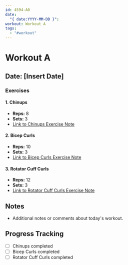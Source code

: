 ```yaml
---
id: 4594-A0
date:
  "{ date:YYYY-MM-DD }": 
workout: Workout A
tags:
  - "#workout"
---
```


# Workout A

## Date: [Insert Date]

### Exercises

#### 1. Chinups
- **Reps:** 8
- **Sets:** 3
- [Link to Chinups Exercise Note](Exercises/Chinups.md)

#### 2. Bicep Curls
- **Reps:** 10
- **Sets:** 3
- [Link to Bicep Curls Exercise Note](Exercises/BicepCurls.md)

#### 3. Rotator Cuff Curls
- **Reps:** 12
- **Sets:** 3
- [Link to Rotator Cuff Curls Exercise Note](Exercises/RotatorCuffCurls.md)

## Notes
- Additional notes or comments about today's workout.

## Progress Tracking
- [ ] Chinups completed
- [ ] Bicep Curls completed
- [ ] Rotator Cuff Curls completed
